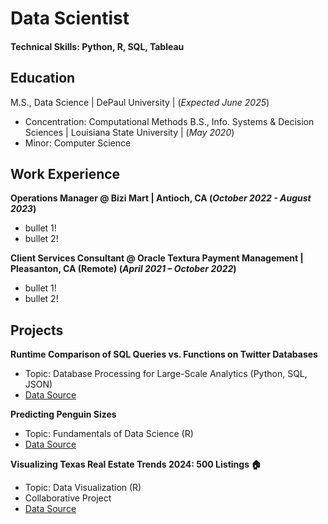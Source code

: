 # Data Scientist

#### Technical Skills: Python, R, SQL, Tableau

## Education

M.S., Data Science | DePaul University | (_Expected June 2025_)
  - Concentration: Computational Methods 
B.S., Info. Systems & Decision Sciences | Louisiana State University | (_May 2020_)
  - Minor: Computer Science



## Work Experience
**Operations Manager @ Bizi Mart | Antioch, CA (_October 2022 - August 2023_)**
- bullet 1!
- bullet 2!


**Client Services Consultant @ Oracle Textura Payment Management | Pleasanton, CA (Remote) (_April 2021 – October 2022_)**
- bullet 1!
- bullet 2!

## Projects
**Runtime Comparison of SQL Queries vs. Functions on Twitter Databases**
- Topic: Database Processing for Large-Scale Analytics (Python, SQL, JSON)
- [Data Source](http://dbgroup.cdm.depaul.edu/DSC450/OneDayOfTweets.txt)

**Predicting Penguin Sizes**
- Topic: Fundamentals of Data Science (R)
- [Data Source](https://www.kaggle.com/datasets/parulpandey/palmer-archipelago-antarctica-penguin-data)

**Visualizing Texas Real Estate Trends 2024: 500 Listings 🏠**
- Topic: Data Visualization (R)
- Collaborative Project
- [Data Source](https://www.kaggle.com/datasets/kanchana1990/texas-real-estate-trends-2024-500-listings/data)
